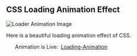 <h2>CSS Loading Animation Effect</h2>
<img src="" alt="Loader Animation Image">
<p>Here is a beautiful loading animation effect of CSS.</p> 
<ul>Animation is Live:&nbsp;&nbsp;<a href="https://css-projects-03-part-05.vercel.app/">Loading-Animation</a></ul>